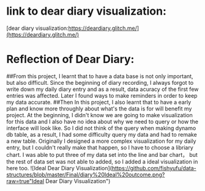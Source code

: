 # link to dear diary visualization:  
[dear diary visualization:https://deardiary.glitch.me/](https://deardiary.glitch.me/)

# Reflection of Dear Diary:  
##From this project, I learnt that to have a data base is not only important, but also difficult. Since the beginning of diary recording, I always forgot to write down my daily diary entry and as a result, data acuracy of the first few entries was affected. Later I found ways to make reminders in order to keep my data accurate. 
##Then In this project, I also learnt that to have a early plan and know more throughly about what's the data is for will benefit my project. At the beginning, I didn't know we are going to make visualization for this data and I also have no idea about why we need to query or how the interface will look like. So I did not think of the query when making dynamo db table, as a result, I had some difficulty query my data and had to remake a new table. 
Originally I designed a more complex visualization for my daily entry, but I couldn't really make that happen, so I have to choose a libriary chart. I was able to put three of my data set into the line and bar chart， but the rest of data set was not able to added, so I added a ideal visualization in here too. 
![Ideal Dear Diary Visualization](https://github.com/fishyufu/data-structures/blob/master/Final/diary%20Ideal%20outcome.png?raw=true"Ideal Dear Diary Visualization")
